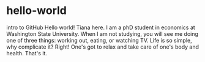 # hello-world
intro to GitHub
Hello world!
Tiana here. I am a phD student in economics at Washington State University. When I am not studying, you will see me doing one of three things: working out, eating, or watching TV. Life is so simple, why complicate it? Right! One's got to relax and take care of one's body and health. That's it.
